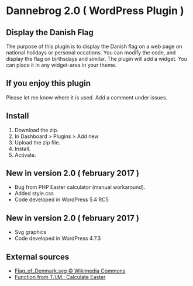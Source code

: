Dannebrog 2.0 ( WordPress Plugin )
==================================

## Display the Danish Flag

The purpose of this plugin is to display the Danish flag on a web page on national holidays or personal occations. You can modify the code, and display the flag on birthsdays and similar. The plugin will add a widget. You can place it in any widget-area in your theme.

## If you enjoy this plugin

Please let me know where it is used. Add a comment under issues.

## Install

1. Download the zip.
2. In Dashboard > Plugins > Add new
3. Upload the zip file.
4. Install.
5. Activate.

## New in version 2.0 ( february 2017 )

* Bug from PHP Easter calculator (manual workaround).
* Added style.css
* Code developed in WordPress 5.4 RC5


## New in version 2.0 ( february 2017 )

* Svg graphics
* Code developed in WordPress 4.7.3


## External sources

* [Flag_of_Denmark.svg &copy; Wikimedia Commons](https://commons.wikimedia.org/wiki/File%3AFlag_of_Denmark.svg)
* [Function from T.I.M.: Calculate Easter](https://thisinterestsme.com/php-easter-date/)
